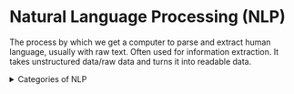 # Natural Language Processing (NLP)

The process by which we get a computer to parse and extract human language, usually with raw text. Often used for information extraction. It takes unstructured data/raw data and turns it into readable data.

<Details>
	<summary>Categories of NLP </summary>

 + Named Entity Recognition (NER)
 + Part-of-Speech (POS)
 + Syntactic Parsing
 + Text Categorization
 + Conference Resolution
 + Machine translation
</details>
